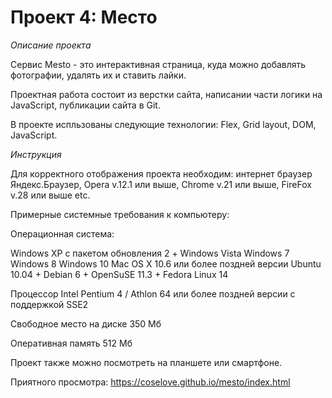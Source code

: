 # Проект 4: Место

*Описание проекта*

Cервис Mesto - это интерактивная страница, куда можно добавлять фотографии, удалять их и ставить лайки.

Проектная работа состоит из верстки сайта, написании части логики на JavaScript, публикации сайта в Git.

В проекте испльзованы следующие технологии: Flex, Grid layout, DOM, JavaScript. 

*Инструкция*

Для корректного отображения проекта необходим:
интернет браузер Яндекс.Браузер, Opera v.12.1 или выше, Chrome v.21 или выше, FireFox v.28 или выше etc.

Примерные системные требования к компьютеру:

Операционная система:

Windows XP с пакетом обновления 2 +
Windows Vista
Windows 7
Windows 8
Windows 10
Mac OS X 10.6 или более поздней версии	Ubuntu 10.04 +
Debian 6 +
OpenSuSE 11.3 +
Fedora Linux 14

Процессор	Intel Pentium 4 / Athlon 64 или более поздней версии с поддержкой SSE2

Свободное место на диске	350 Мб

Оперативная память	512 Mб

Проект также можно посмотреть на планшете или смартфоне. 

Приятного просмотра: https://coselove.github.io/mesto/index.html